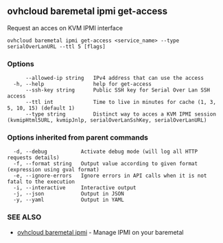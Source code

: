 ## ovhcloud baremetal ipmi get-access

Request an acces on KVM IPMI interface

```
ovhcloud baremetal ipmi get-access <service_name> --type serialOverLanURL --ttl 5 [flags]
```

### Options

```
      --allowed-ip string   IPv4 address that can use the access
  -h, --help                help for get-access
      --ssh-key string      Public SSH key for Serial Over Lan SSH access
      --ttl int             Time to live in minutes for cache (1, 3, 5, 10, 15) (default 1)
      --type string         Distinct way to acces a KVM IPMI session (kvmipHtml5URL, kvmipJnlp, serialOverLanSshKey, serialOverLanURL)
```

### Options inherited from parent commands

```
  -d, --debug           Activate debug mode (will log all HTTP requests details)
  -f, --format string   Output value according to given format (expression using gval format)
  -e, --ignore-errors   Ignore errors in API calls when it is not fatal to the execution
  -i, --interactive     Interactive output
  -j, --json            Output in JSON
  -y, --yaml            Output in YAML
```

### SEE ALSO

* [ovhcloud baremetal ipmi](ovhcloud_baremetal_ipmi.md)	 - Manage IPMI on your baremetal

